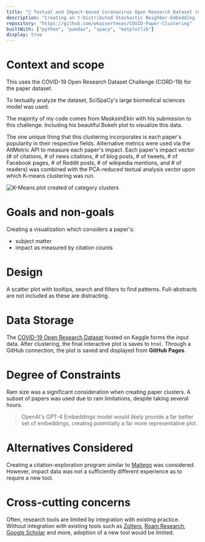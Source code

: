 ```yaml
---
title: "📍 Textual and Impact-based Coronavirus Open Research Dataset (CORD-19) Clustering"
description: "Creating an t-Distributed Stochastic Neighbor-Embedding (t-SNE) plot to visualize papers written about the Coronavirus pandemic"
repository: "https://github.com/wkaisertexas/COVID-Paper-Clustering"
builtWith: ["python", "pandas", "spacy", "matplotlib"]
display: true
---
```


# Context and scope

This uses the COVID-19 Open Research Dataset Challenge (CORD-19) for the paper dataset.

To textually analyze the dataset, SciSpaCy's large biomedical sciences model was used.

The majority of my code comes from MasksimEkin with his submission to this challenge. Including his beautiful Bokeh plot to visualize this data.

The one unique thing that this clustering incorporates is each paper's popularity in their respective fields. Alternative metrics were used via the AltMetric API to measure each paper's impact. Each paper's impact vector (# of citations, # of news citations, # of blog posts, # of tweets, # of Facebook pages, # of Reddit posts, # of wikipedia mentions, and # of readers) was combined with the PCA-reduced textual analysis vector upon which K-means clustering was run.

![K-Means plot created of category clusters](/project/cord19/k-means.png)

# Goals and non-goals

Creating a visualization which considers a paper's:

- subject matter
- impact as measured by citation counts

# Design

A scatter plot with tooltips, search and filters to find patterns. Full-abstracts are not included as these are distracting.

# Data Storage

The [COVID-19 Open Research Dataset](https://allenai.org/data/cord-19) hosted on Kaggle forms the input data. After clustering, the final interactive plot is saves to `html`. Through a GitHub connection, the plot is saved and displayed from **GitHub Pages**.

# Degree of Constraints

Ram size was a significant consideration when creating paper clusters. A subset of papers was used due to ram limitations, despite taking several hours.

> OpenAI's GPT-4 Embeddings model would likely provide a far better set of embeddings, creating potentially a far more representative plot.

# Alternatives Considered

Creating a citation-exploration program similar to [Maltego](https://www.maltego.com) was considered. However, impact data was not a sufficiently different experience as to require a new tool.

# Cross-cutting concerns

Often, research tools are limited by integration with existing practice. Without integration with existing tools such as [Zoltero](https://www.zotero.org), [Roam Research](https://roamresearch.com), [Google Scholar](https://scholar.google.com) and more, adoption of a new tool would be limited.
